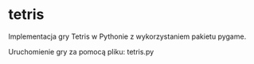 # tetris
Implementacja gry Tetris w Pythonie z wykorzystaniem pakietu pygame.

Uruchomienie gry za pomocą pliku: tetris.py
